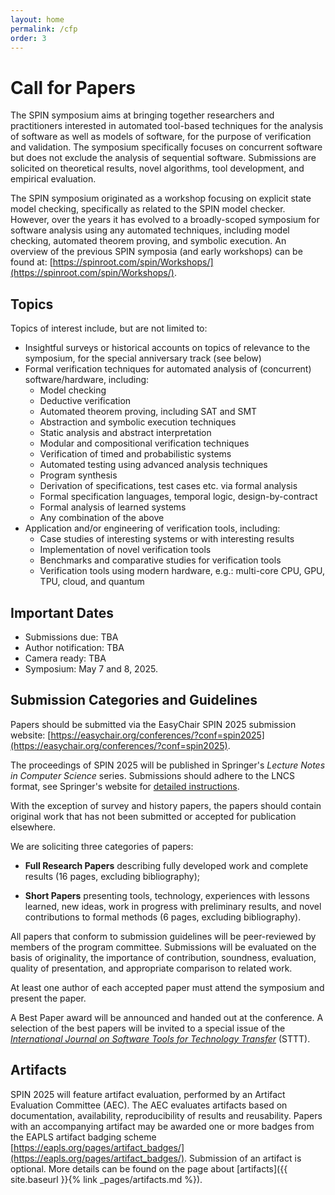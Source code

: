 ```yaml
---
layout: home
permalink: /cfp
order: 3
---
```


# Call for Papers

The SPIN symposium aims at bringing together researchers and practitioners interested in automated tool-based techniques for the analysis of software as well as models of software, for the purpose of verification and validation. The symposium specifically focuses on concurrent software but does not exclude the analysis of sequential software. Submissions are solicited on theoretical results, novel algorithms, tool development, and empirical evaluation.

The SPIN symposium originated as a workshop focusing on explicit state model checking, specifically as related to the SPIN model checker. However, over the years it has evolved to a broadly-scoped symposium for software analysis using any automated techniques, including model checking, automated theorem proving, and symbolic execution. An overview of the previous SPIN symposia (and early workshops) can be found at: [https://spinroot.com/spin/Workshops/](https://spinroot.com/spin/Workshops/).

## Topics

Topics of interest include, but are not limited to:

- Insightful surveys or historical accounts on topics of relevance to the symposium, for the special anniversary track (see below)
- Formal verification techniques for automated analysis of (concurrent) software/hardware, including:
    - Model checking
    - Deductive verification
    - Automated theorem proving, including SAT and SMT
    - Abstraction and symbolic execution techniques
    - Static analysis and abstract interpretation
    - Modular and compositional verification techniques
    - Verification of timed and probabilistic systems
    - Automated testing using advanced analysis techniques
    - Program synthesis
    - Derivation of specifications, test cases etc. via formal analysis
    - Formal specification languages, temporal logic, design-by-contract
    - Formal analysis of learned systems
    - Any combination of the above
- Application and/or engineering of verification tools, including:
    - Case studies of interesting systems or with interesting results
    - Implementation of novel verification tools
    - Benchmarks and comparative studies for verification tools
    - Verification tools using modern hardware, e.g.: multi-core CPU, GPU, TPU, cloud, and quantum

## Important Dates

- Submissions due: TBA
- Author notification: TBA
- Camera ready: TBA
- Symposium: May 7 and 8, 2025.

## Submission Categories and Guidelines

Papers should be submitted via the EasyChair SPIN 2025 submission website: [https://easychair.org/conferences/?conf=spin2025](https://easychair.org/conferences/?conf=spin2025).

The proceedings of SPIN 2025 will be published in Springer's *Lecture Notes in Computer Science* series. Submissions should adhere to the LNCS format, see Springer's website for [detailed instructions](https://www.springer.com/gp/computer-science/lncs/conference-proceedings-guidelines).

With the exception of survey and history papers, the papers should contain original work that has not been submitted or accepted for publication elsewhere.

We are soliciting three categories of papers:

* **Full Research Papers** describing fully developed work and complete results (16 pages, excluding bibliography);

* **Short Papers** presenting tools, technology, experiences with lessons learned, new ideas, work in progress with preliminary results, and novel contributions to formal methods (6 pages, excluding bibliography).

All papers that conform to submission guidelines will be peer-reviewed by members of the program committee. Submissions will be evaluated on the basis of originality, the importance of contribution, soundness, evaluation, quality of presentation, and appropriate comparison to related work.

At least one author of each accepted paper must attend the symposium and present the paper.

A Best Paper award will be announced and handed out at the conference.
A selection of the best papers will be invited to a special issue of the [*International Journal on Software Tools for Technology Transfer*](https://sttt.cs.uni-dortmund.de/) (STTT).

## Artifacts

SPIN 2025 will feature artifact evaluation, performed by an Artifact Evaluation Committee (AEC). The AEC evaluates artifacts based on documentation, availability, reproducibility of results and reusability. Papers with an accompanying artifact may be awarded one or more badges from the EAPLS artifact badging scheme [https://eapls.org/pages/artifact_badges/](https://eapls.org/pages/artifact_badges/). Submission of an artifact is optional. More details can be found on the page about [artifacts]({{ site.baseurl }}{% link _pages/artifacts.md %}).
